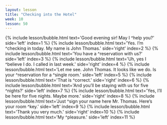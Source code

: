 ```yaml
---
layout: lesson
title: "Checking into the Hotel"
week: 10
lesson: 50
---
```


{% include lesson/bubble.html text='Good evening sir! May I ^help you?' side='left' index=1 %}
{% include lesson/bubble.html text='Yes. I&rsquo;m ^checking in today. My name is John Thomas.' side='right' index=2 %}
{% include lesson/bubble.html text='You have a ^reservation with us?' side='left' index=3 %}
{% include lesson/bubble.html text='Uh, yes I ^believe I do. I called in last week.' side='right' index=4 %}
{% include lesson/bubble.html text='Let me see. John Thomas. It looks like we do. Is your ^reservation for a ^single room.' side='left' index=5 %}
{% include lesson/bubble.html text='That is ^correct.' side='right' index=6 %}
{% include lesson/bubble.html text='And you&rsquo;ll be staying with us for five ^nights?' side='left' index=7 %}
{% include lesson/bubble.html text='Yes, I&rsquo;ll be here for five nights. Maybe more.' side='right' index=8 %}
{% include lesson/bubble.html text='Just ^sign your name here Mr. Thomas. Here&rsquo;s your room ^key.' side='left' index=9 %}
{% include lesson/bubble.html text='Thank you very much.' side='right' index=10 %}
{% include lesson/bubble.html text='My ^pleasure.' side='left' index=11 %}
